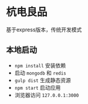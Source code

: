 # 杭电良品
基于express版本，传统开发模式

## 本地启动
- `npm install` 安装依赖
- 启动 `mongodb` 和 `redis`
- `gulp dist` 生成静态资源
- `npm start`  启动应用
- 浏览器访问 `127.0.0.1:3000`
